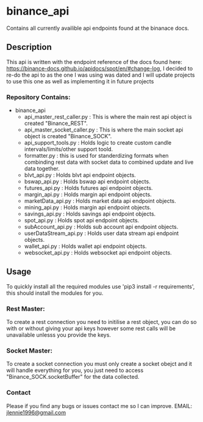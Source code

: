 # binance_api
Contains all currently availible api endpoints found at the binanace docs.

## Description
This api is written with the endpoint reference of the docs found here: https://binance-docs.github.io/apidocs/spot/en/#change-log,
I decided to re-do the api to as the one I was using was dated and I will update projects to use this one as well as implementing it in future projects

### Repository Contains:
- binance_api
  - api_master_rest_caller.py : This is where the main rest api object is created "Binance_REST".
  - api_master_socket_caller.py : This is where the main socket api object is created "Binance_SOCK".
  - api_support_tools.py : Holds logic to create custom candle intervals/limits/other support toold.
  - formatter.py : this is used for standerdizing formats when combinding rest data with socket data to combined update and live data together.
  - blvt_api.py : Holds blvt api endpoint objects.
  - bswap_api.py : Holds bswap api endpoint objects.
  - futures_api.py : Holds futures api endpoint objects.
  - margin_api.py : Holds margin api endpoint objects.
  - marketData_api.py : Holds market data api endpoint objects.
  - mining_api.py : Holds margin api endpoint objects.
  - savings_api.py : Holds savings api endpoint objects.
  - spot_api.py : Holds spot api endpoint objects.
  - subAccount_api.py : Holds sub account api endpoint objects.
  - userDataStream_api.py : Holds user data stream api endpoint objects.
  - wallet_api.py : Holds wallet api endpoint objects.
  - websocket_api.py : Holds websocket api endpoint objects.

## Usage
To quickly install all the required modules use 'pip3 install -r requirements', this should install the modules for you.

### Rest Master:
To create a rest connection you need to initilise a rest object, you can do so with or without giving your api keys however some rest calls will be unavailable unlesss you provide the keys.

### Socket Master:
To create a socket connection you must only create a socket obejct and it will handle everything for you, you just need to access "Binance_SOCK.socketBuffer" for the data collected.

### Contact
Please if you find any bugs or issues contact me so I can improve.
EMAIL: jlennie1996@gmail.com

